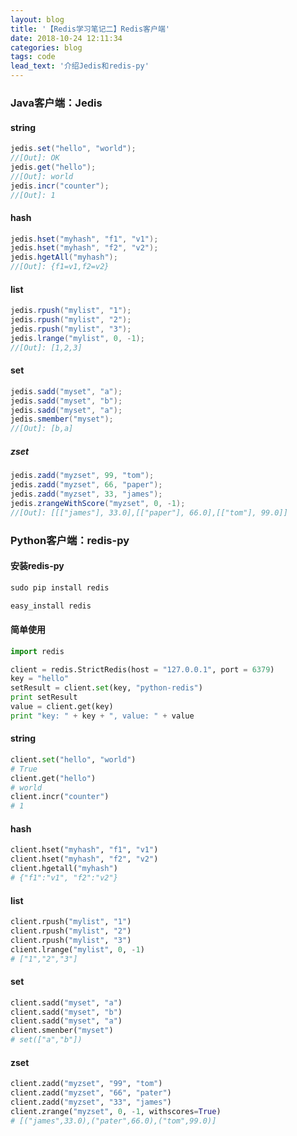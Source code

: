 ```yaml
---
layout: blog
title: '【Redis学习笔记二】Redis客户端'
date: 2018-10-24 12:11:34
categories: blog
tags: code
lead_text: '介绍Jedis和redis-py'
---
```



### Java客户端：Jedis

#### string

``` java
jedis.set("hello", "world");
//[Out]: OK
jedis.get("hello");
//[Out]: world
jedis.incr("counter");
//[Out]: 1
```

#### hash
``` java
jedis.hset("myhash", "f1", "v1");
jedis.hset("myhash", "f2", "v2");
jedis.hgetAll("myhash");
//[Out]: {f1=v1,f2=v2}
```

#### list

```java
jedis.rpush("mylist", "1");
jedis.rpush("mylist", "2");
jedis.rpush("mylist", "3");
jedis.lrange("mylist", 0, -1);
//[Out]: [1,2,3]
```

#### set

```java
jedis.sadd("myset", "a");
jedis.sadd("myset", "b");
jedis.sadd("myset", "a");
jedis.smember("myset");
//[Out]: [b,a]
```

##### zset

```java
jedis.zadd("myzset", 99, "tom");
jedis.zadd("myzset", 66, "paper");
jedis.zadd("myzset", 33, "james");
jedis.zrangeWithScore("myzset", 0, -1);
//[Out]: [[["james"], 33.0],[["paper"], 66.0],[["tom"], 99.0]]
```



### Python客户端：redis-py

#### 安装redis-py

```python
sudo pip install redis

easy_install redis
```

#### 简单使用

```python
import redis

client = redis.StrictRedis(host = "127.0.0.1", port = 6379)
key = "hello"
setResult = client.set(key, "python-redis")
print setResult
value = client.get(key)
print "key: " + key + ", value: " + value
```

#### string

```python
client.set("hello", "world")
# True
client.get("hello")
# world
client.incr("counter")
# 1
```

#### hash

```python
client.hset("myhash", "f1", "v1")
client.hset("myhash", "f2", "v2")
client.hgetall("myhash")
# {"f1":"v1", "f2":"v2"}
```

#### list

```python
client.rpush("mylist", "1")
client.rpush("mylist", "2")
client.rpush("mylist", "3")
client.lrange("mylist", 0, -1)
# ["1","2","3"]
```

#### set

```python
client.sadd("myset", "a")
client.sadd("myset", "b")
client.sadd("myset", "a")
client.smenber("myset")
# set(["a","b"])
```

#### zset

```python
client.zadd("myzset", "99", "tom")
client.zadd("myzset", "66", "pater")
client.zadd("myzset", "33", "james")
client.zrange("myzset", 0, -1, withscores=True)
# [("james",33.0),("pater",66.0),("tom",99.0)]
```



